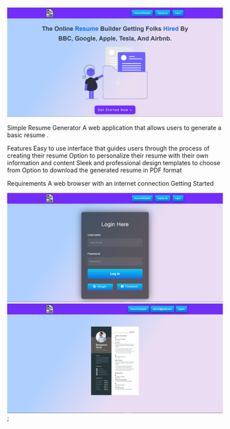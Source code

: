 

![Demo image](public/img/demo.png)



Simple Resume Generator
A web application that allows users to generate a basic resume .

Features
Easy to use interface that guides users through the process of creating their resume
Option to personalize their resume with their own information and content
Sleek and professional design templates to choose from
Option to download the generated resume in PDF format


Requirements
A web browser with an internet connection
Getting Started


![Demo image](public/img/login.png)
![Demo image](public/img/resume.png);